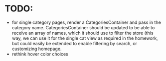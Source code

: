 # TODO:

- for single category pages, render a CategoriesContainer and pass in the category name. CategoriesContainer should be updated to be able to receive an array of names, which it should use to filter the store (this way, we can use it for the single cat view as required in the homework, but could easily be extended to enable filtering by search, or customizing homepage.
- rethink hover color choices